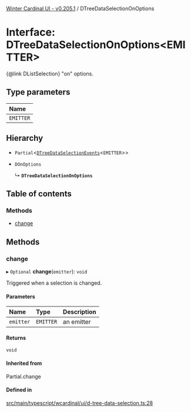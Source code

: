 [Winter Cardinal UI - v0.205.1](../index.md) / DTreeDataSelectionOnOptions

# Interface: DTreeDataSelectionOnOptions<EMITTER\>

{@link DListSelection} "on" options.

## Type parameters

| Name |
| :------ |
| `EMITTER` |

## Hierarchy

- `Partial`<[`DTreeDataSelectionEvents`](DTreeDataSelectionEvents.md)<`EMITTER`\>\>

- `DOnOptions`

  ↳ **`DTreeDataSelectionOnOptions`**

## Table of contents

### Methods

- [change](DTreeDataSelectionOnOptions.md#change)

## Methods

### change

▸ `Optional` **change**(`emitter`): `void`

Triggered when a selection is changed.

#### Parameters

| Name | Type | Description |
| :------ | :------ | :------ |
| `emitter` | `EMITTER` | an emitter |

#### Returns

`void`

#### Inherited from

Partial.change

#### Defined in

[src/main/typescript/wcardinal/ui/d-tree-data-selection.ts:28](https://github.com/winter-cardinal/winter-cardinal-ui/blob/v0.205.1/src/main/typescript/wcardinal/ui/d-tree-data-selection.ts#L28)
